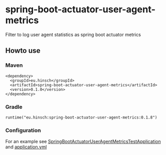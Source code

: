 # spring-boot-actuator-user-agent-metrics
Filter to log user agent statistics as spring boot actuator metrics

## Howto use

### Maven
```
<dependency>
  <groupId>eu.hinsch</groupId>
  <artifactId>spring-boot-actuator-user-agent-metrics</artifactId>
  <version>0.1.0</version>
</dependency>
```

### Gradle
```
runtime("eu.hinsch:spring-boot-actuator-user-agent-metrics:0.1.8")
```

### Configuration

For an example see [SpringBootActuatorUserAgentMetricsTestApplication](https://github.com/lukashinsch/spring-boot-actuator-user-agent-metrics/blob/master/src/test/java/eu/hinsch/spring/boot/actuator/useragent/SpringBootActuatorUserAgentMetricsTestApplication.java)
and [application.yml](https://github.com/lukashinsch/spring-boot-actuator-user-agent-metrics/blob/master/src/test/resources/application.yml)